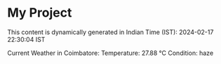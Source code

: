 # My Project

This content is dynamically generated in Indian Time (IST): 2024-02-17 22:30:04 IST


Current Weather in Coimbatore:
Temperature: 27.88 °C
Condition: haze
